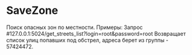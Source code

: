 # SaveZone
Поиск опасных зон по местности. 
Примеры:
Запрос #127.0.0.1:5024/get_streets_list?login=root&password=root Возвращает список улиц попавших под обстрел, адреса берет из группы - 57424472. 
